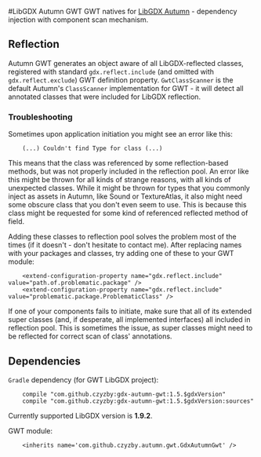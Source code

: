 #LibGDX Autumn GWT
GWT natives for [LibGDX Autumn](https://github.com/czyzby/gdx-autumn) - dependency injection with component scan mechanism.

## Reflection
Autumn GWT generates an object aware of all LibGDX-reflected classes, registered with standard `gdx.reflect.include` (and omitted with `gdx.reflect.exclude`) GWT definition property. `GwtClassScanner` is the default Autumn's `ClassScanner` implementation for GWT - it will detect all annotated classes that were included for LibGDX reflection.

### Troubleshooting
Sometimes upon application initiation you might see an error like this:

```
    (...) Couldn't find Type for class (...)
```

This means that the class was referenced by some reflection-based methods, but was not properly included in the reflection pool. An error like this might be thrown for all kinds of strange reasons, with all kinds of unexpected classes. While it might be thrown for types that you commonly inject as assets in Autumn, like Sound or TextureAtlas, it also might need some obscure class that you don't even seem to use. This is because this class might be requested for some kind of referenced reflected method of field.

Adding these classes to reflection pool solves the problem most of the times (if it doesn't - don't hesitate to contact me). After replacing names with your packages and classes, try adding one of these to your GWT module:

```
    <extend-configuration-property name="gdx.reflect.include" value="path.of.problematic.package" />
    <extend-configuration-property name="gdx.reflect.include" value="problematic.package.ProblematicClass" />
```

If one of your components fails to initiate, make sure that all of its extended super classes (and, if desperate, all implemented interfaces) all included in reflection pool. This is sometimes the issue, as super classes might need to be reflected for correct scan of class' annotations.

## Dependencies
`Gradle` dependency (for GWT LibGDX project):
```
    compile "com.github.czyzby:gdx-autumn-gwt:1.5.$gdxVersion"
    compile "com.github.czyzby:gdx-autumn-gwt:1.5.$gdxVersion:sources"
```

Currently supported LibGDX version is **1.9.2**.

GWT module:
```
    <inherits name='com.github.czyzby.autumn.gwt.GdxAutumnGwt' />
```